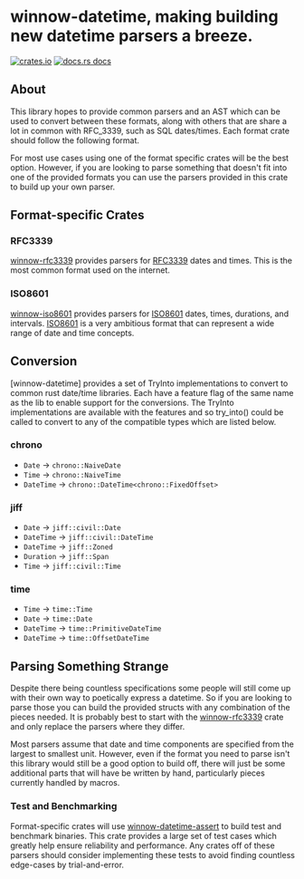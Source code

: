 # winnow-datetime, making building new datetime parsers a breeze.

[![crates.io](https://img.shields.io/crates/v/winnow-datetime?style=flat-square)](https://crates.io/crates/winnow-datetime)
[![docs.rs docs](https://img.shields.io/badge/docs-latest-blue.svg?style=flat-square)](https://docs.rs/winnow-datetime)

[winnow]: https://github.com/winnow-rs/winnow
[rfc3339]: https://en.wikipedia.org/wiki/RFC_3339
[winnow-iso8601]: https://crates.io/crates/winnow-iso8601
[winnow-rfc3339]: https://crates.io/crates/winnow-rfc3339
[winnow-datetime-assert]: https://crates.io/crates/winnow-datetime-assert

## About

This library hopes to provide common parsers and an AST which can be used to convert between these formats, along with
others that are share a lot in common with RFC_3339, such as SQL dates/times. Each format crate should follow the
following format.

For most use cases using one of the format specific crates will be the best option. However, if you are looking to parse
something that doesn't fit into one of the provided formats you can use the parsers provided in this crate to build up
your own parser.

## Format-specific Crates
### RFC3339
[winnow-rfc3339] provides parsers for [RFC3339][rfc3339] dates and times. This
is the most common format used on the internet.

### ISO8601
[winnow-iso8601] provides parsers for [ISO8601](https://en.wikipedia.org/wiki/ISO_8601)
dates, times, durations, and intervals. [ISO8601](https://en.wikipedia.org/wiki/ISO_8601) is a very ambitious format
that can represent a wide range of date and time concepts.

## Conversion
[winnow-datetime] provides a set of TryInto implementations to convert to common rust date/time libraries. Each have a
feature flag of the same name as the lib to enable support for the conversions. The TryInto implementations are
available with the features and so try_into() could be called to convert to any of the compatible types which are listed
below.

### chrono
* `Date` -> `chrono::NaiveDate`
* `Time` -> `chrono::NaiveTime`
* `DateTime` -> `chrono::DateTime<chrono::FixedOffset>`

### jiff
* `Date` -> `jiff::civil::Date`
* `DateTime` -> `jiff::civil::DateTime`
* `DateTime` -> `jiff::Zoned`
* `Duration` -> `jiff::Span`
* `Time` -> `jiff::civil::Time`

### time
* `Time` -> `time::Time`
* `Date` -> `time::Date`
* `DateTime` -> `time::PrimitiveDateTime`
* `DateTime` -> `time::OffsetDateTime`

## Parsing Something Strange
Despite there being countless specifications some people will still come up with their own way to poetically express a
datetime. So if you are looking to parse those you can build the provided structs with any combination of the pieces
needed. It is probably best to start with the [winnow-rfc3339] crate and only replace the parsers where they differ.

Most parsers assume that date and time components are specified from the largest to smallest unit. However, even if the
format you need to parse isn't this library would still be a good option to build off, there will just be some additional
parts that will have be written by hand, particularly pieces currently handled by macros.

### Test and Benchmarking
Format-specific crates will use [winnow-datetime-assert] to build test and benchmark binaries. This crate provides a
large set of test cases which greatly help ensure reliability and performance. Any crates off of these parsers should
consider implementing these tests to avoid finding countless edge-cases by trial-and-error.
